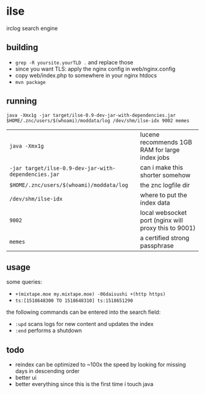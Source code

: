 # ilse
irclog search engine

## building

* `grep -R yoursite.yourTLD .` and replace those
* since you want TLS: apply the nginx config in web/nginx.config
* copy web/index.php to somewhere in your nginx htdocs
* `mvn package`

## running

`java -Xmx1g -jar target/ilse-0.9-dev-jar-with-dependencies.jar $HOME/.znc/users/$(whoami)/moddata/log /dev/shm/ilse-idx 9002 memes`

| | |
|-|-|
| `java -Xmx1g` | lucene recommends 1GB RAM for large index jobs |
| `-jar target/ilse-0.9-dev-jar-with-dependencies.jar` | can i make this shorter somehow |
| `$HOME/.znc/users/$(whoami)/moddata/log` | the znc logfile dir |
| `/dev/shm/ilse-idx` | where to put the index data |
| `9002` | local websocket port (nginx will proxy this to 9001) |
| `memes` | a certified strong passphrase |

## usage

some queries:
* `+(mixtape.moe my.mixtape.moe) -06daisushi +(http https)`
* `ts:[1518648300 TO 1518648310] ts:1518651290`

the following commands can be entered into the search field:
* `:upd` scans logs for new content and updates the index
* `:end` performs a shutdown

## todo

* reindex can be optimized to ~100x the speed by looking for missing days in descending order
* better ui
* better everything since this is the first time i touch java

